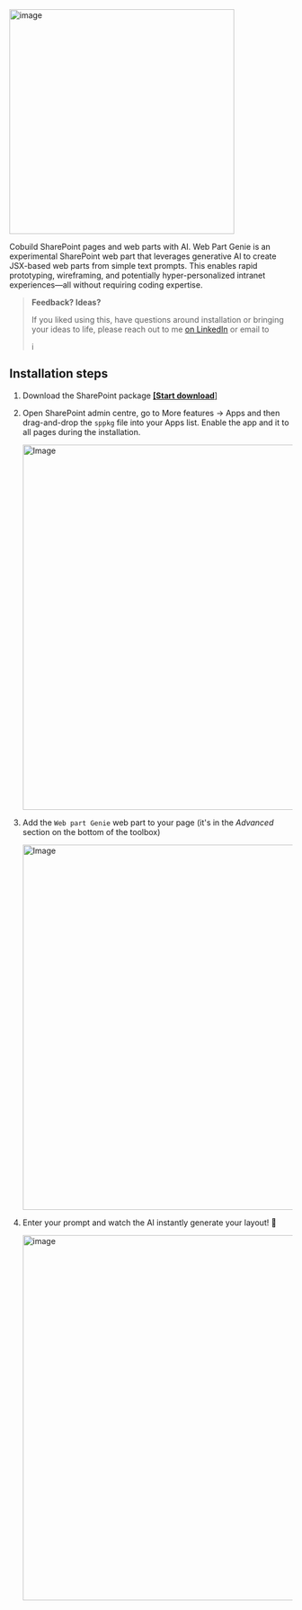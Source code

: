 <img width="400" alt="image" src="https://github.com/user-attachments/assets/d4d14553-87ce-4027-ae29-cc821455a5d1" />

Cobuild SharePoint pages and web parts with AI. Web Part Genie is an experimental SharePoint web part that leverages generative AI to create JSX-based web parts from simple text prompts. This enables rapid prototyping, wireframing, and potentially hyper-personalized intranet experiences—all without requiring coding expertise.  

> **Feedback? Ideas?**
>
> If you liked using this, have questions around installation or bringing your ideas to life, please reach out to me [on LinkedIn](https://www.linkedin.com/in/henryamm/) or email to
> 
> <img height="15" alt="image" src="https://github.com/user-attachments/assets/b2cdaae2-3dfd-430a-bc71-9094aee19a16" />

## Installation steps
1. Download the SharePoint package [**[Start download**]](https://github.com/HenryAmm/WebPartGenie/raw/refs/heads/main/web-part-genie-by-adenin.sppkg)

2. Open SharePoint admin centre, go to More features → Apps and then drag-and-drop the `sppkg` file into your Apps list. Enable the app and it to all pages during the installation.
     
     <img width="650" alt="Image" src="https://github.com/user-attachments/assets/1cf4117c-3fbe-4b66-9f0e-62dcb22c86f3" />
3. Add the `Web part Genie` web part to your page (it's in the *Advanced* section on the bottom of the toolbox)
     
      <img width="650" alt="Image" src="https://github.com/user-attachments/assets/872c78c4-f569-462b-bab7-8c299585dff7" />
4. Enter your prompt and watch the AI instantly generate your layout! 🧞
     
     <img width="650" alt="image" src="https://github.com/user-attachments/assets/784e4423-bf57-47ff-b3f4-5b9663d93f8d" />
